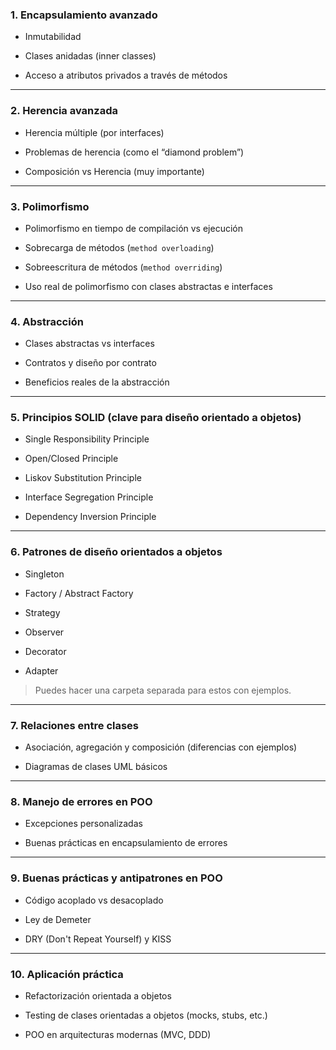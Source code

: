 ### **1. Encapsulamiento avanzado**

- Inmutabilidad
    
- Clases anidadas (inner classes)
    
- Acceso a atributos privados a través de métodos
    

---

### **2. Herencia avanzada**

- Herencia múltiple (por interfaces)
    
- Problemas de herencia (como el “diamond problem”)
    
- Composición vs Herencia (muy importante)
    

---

### **3. Polimorfismo**

- Polimorfismo en tiempo de compilación vs ejecución
    
- Sobrecarga de métodos (`method overloading`)
    
- Sobreescritura de métodos (`method overriding`)
    
- Uso real de polimorfismo con clases abstractas e interfaces
    

---

### **4. Abstracción**

- Clases abstractas vs interfaces
    
- Contratos y diseño por contrato
    
- Beneficios reales de la abstracción
    

---

### **5. Principios SOLID (clave para diseño orientado a objetos)**

- Single Responsibility Principle
    
- Open/Closed Principle
    
- Liskov Substitution Principle
    
- Interface Segregation Principle
    
- Dependency Inversion Principle
    

---

### **6. Patrones de diseño orientados a objetos**

- Singleton
    
- Factory / Abstract Factory
    
- Strategy
    
- Observer
    
- Decorator
    
- Adapter
    

> Puedes hacer una carpeta separada para estos con ejemplos.

---

### **7. Relaciones entre clases**

- Asociación, agregación y composición (diferencias con ejemplos)
    
- Diagramas de clases UML básicos
    

---

### **8. Manejo de errores en POO**

- Excepciones personalizadas
    
- Buenas prácticas en encapsulamiento de errores
    

---

### **9. Buenas prácticas y antipatrones en POO**

- Código acoplado vs desacoplado
    
- Ley de Demeter
    
- DRY (Don't Repeat Yourself) y KISS
    

---

### **10. Aplicación práctica**

- Refactorización orientada a objetos
    
- Testing de clases orientadas a objetos (mocks, stubs, etc.)
    
- POO en arquitecturas modernas (MVC, DDD)
